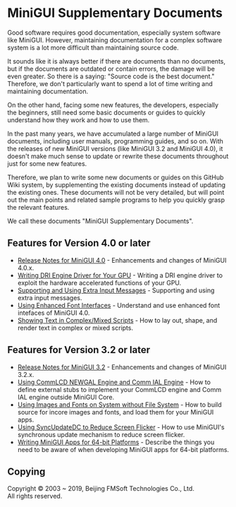# MiniGUI Supplementary Documents

Good software requires good documentation, especially system software like
MiniGUI. However, maintaining documentation for a complex software system
is a lot more difficult than maintaining source code.

It sounds like it is always better if there are documents than no documents,
but if the documents are outdated or contain errors, the damage will be
even greater. So there is a saying: "Source code is the best document."
Therefore, we don't particularly want to spend a lot of time writing and
maintaining documentation.

On the other hand, facing some new features, the developers, especially
the beginners, still need some basic documents or guides to quickly
understand how they work and how to use them.

In the past many years, we have accumulated a large number of MiniGUI
documents, including user manuals, programming guides, and so on.
With the releases of new MiniGUI versions (like MiniGUI 3.2 and
MiniGUI 4.0), it doesn't make much sense to update or rewrite these
documents throughout just for some new features.

Therefore, we plan to write some new documents or guides on this
GitHub Wiki system, by supplementing the existing documents instead
of updating the existing ones. These documents will not be very detailed,
but will point out the main points and related sample programs to
help you quickly grasp the relevant features.

We call these documents "MiniGUI Supplementary Documents".

## Features for Version 4.0 or later

* [Release Notes for MiniGUI 4.0](Release-Notes-for-MiniGUI-4.0.md) -
    Enhancements and changes of MiniGUI 4.0.x.
* [Writing DRI Engine Driver for Your GPU](Writing-DRI-Engine-Driver-for-Your-GPU.md) -
    Writing a DRI engine driver to exploit the hardware accelerated functions of your GPU.
* [Supporting and Using Extra Input Messages](Supporting-and-Using-Extra-Input-Messages.md) -
    Supporting and using extra input messages.
* [Using Enhanced Font Interfaces](Using-Enhanced-Font-Interfaces.md) -
    Understand and use enhanced font intefaces of MiniGUI 4.0.
* [Showing Text in Complex/Mixed Scripts](Showing-Text-in-Complex-or-Mixed-Scripts.md) -
    How to lay out, shape, and render text in complex or mixed scripts.

## Features for Version 3.2 or later

* [Release Notes for MiniGUI 3.2](Release-Notes-for-MiniGUI-3.2.md) -
    Enhancements and changes of MiniGUI 3.2.x.
* [Using CommLCD NEWGAL Engine and Comm IAL Engine](Using-CommLCD-NEWGAL-Engine-and-Comm-IAL-Engine.md) -
    How to define external stubs to implement your CommLCD engine and Comm
    IAL engine outside MiniGUI Core.
* [Using Images and Fonts on System without File System](Using-Images-and-Fonts-on-System-without-File-System.md) -
    How to build source for incore images and fonts, and load them for
    your MiniGUI apps.
* [Using SyncUpdateDC to Reduce Screen Flicker](Using-SyncUpdateDC-to-Reduce-Screen-Flicker.md) -
    How to use MiniGUI's synchronous update mechanism to reduce screen flicker.
* [Writing MiniGUI Apps for 64-bit Platforms](Writing-MiniGUI-Apps-for-64-bit-Platforms.md) -
    Describe the things you need to be aware of when developing MiniGUI apps for 64-bit platforms.

## Copying

Copyright © 2003 \~ 2019, Beijing FMSoft Technologies Co., Ltd.  
All rights reserved.

